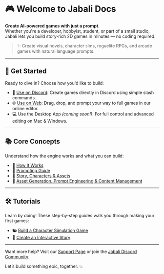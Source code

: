 # 🎮 Welcome to Jabali Docs

**Create AI-powered games with just a prompt.**  
Whether you're a developer, hobbyist, student, or part of a small studio, Jabali lets you build story-rich 2D games in minutes — no coding required.

> ✨ Create visual novels, character sims, roguelite RPGs, and arcade games with natural language prompts.

---

## 🚀 Get Started

Ready to dive in? Choose how you'd like to build:

- 🧵 [Use on Discord](discord.md): Create games directly in Discord using simple slash commands.
- 🌐 [Use on Web](web.md): Drag, drop, and prompt your way to full games in our online editor.
- 💻 Use the Desktop App *(coming soon!)*: For full control and advanced editing on Mac & Windows.

---

## 📚 Core Concepts

Understand how the engine works and what you can build:

- 🎯 [How It Works](core/how-it-works.md)
- 🧠 [Prompting Guide](core/prompting.md)
- 🧩 [Story, Characters & Assets](core/story-characters-assets.md)
- 🔄 [Asset Generation, Prompt Engineering & Content Management](core/generation-and-management.md)

---

## 🛠 Tutorials

Learn by doing! These step-by-step guides walk you through making your first games:

- 🐿 [Build a Character Simulation Game](tutorials/character-sim.md)
- 📖 [Create an Interactive Story](tutorials/interactive-story.md)

---

Want more help? Visit our [Support Page](support.md) or join the [Jabali Discord Community](https://discord.gg/yourlink).

Let’s build something epic, together. 💥
